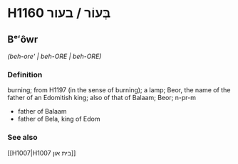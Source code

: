 # H1160 בְּעוֹר / בעור

## Bᵉʻôwr

_(beh-ore' | beh-ORE | beh-ORE)_

### Definition

burning; from H1197 (in the sense of burning); a lamp; Beor, the name of the father of an Edomitish king; also of that of Balaam; Beor; n-pr-m

- father of Balaam
- father of Bela, king of Edom

### See also

[[H1007|H1007 בית און]]
